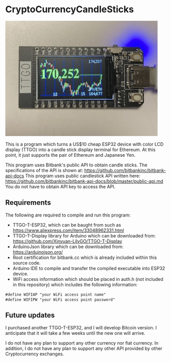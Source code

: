 # CryptoCurrencyCandleSticks

![Running Image](images/TTGO-ETH.jpeg "Running Image")

This is a program which turns a US$10 cheap ESP32 device with color LCD display (TTGO) into a candle stick display terminal for Ethereum. At this point, it just supports the pair of Ethereum and Japanese Yen.

This program uses Bitbank's public API to obtain candle sticks. The specifications of the API is shown at: https://github.com/bitbankinc/bitbank-api-docs
This program uses public candlestick API written here: https://github.com/bitbankinc/bitbank-api-docs/blob/master/public-api.md
You do not have to obtain API key to access the API.

## Requirements

The following are required to compile and run this program:

- TTGO-T-ESP32, which can be baught from such as https://www.aliexpress.com/item/33048962331.html
- TTGO-T-Display library for Arduino which can be downloaded from: https://github.com/Xinyuan-LilyGO/TTGO-T-Display
- ArduinoJson library which can be downloaded from: https://arduinojson.org/
- Root certification for bitbank.cc which is already included within this source code.
- Arduino IDE to compile and transfer the compiled executable into ESP32 device.
- WiFi access information which should be placed in auth.h (not included in this repository) which includes the following information:

```
#define WIFIAP "your WiFi access point name"
#define WIFIPW "your WiFi access point password"
```

## Future updates

I purchased another TTGO-T-ESP32, and I will develop Bitcoin version. I anticipate that it will take a few weeks until the new one will arrive.

I do not have any plan to support any other currency nor fiat currency. In addition, I do not have any plan to support any other API provided by other Cryptocurrency exchanges.

